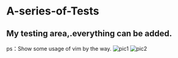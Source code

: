 # A-series-of-Tests
My testing area,.everything can be added.
---
ps：Show some usage of vim by the way.
![pic1](https://i.loli.net/2018/06/05/5b16a7753cd55.png)
![pic2](https://i.loli.net/2018/06/05/5b16a7757629f.png)
